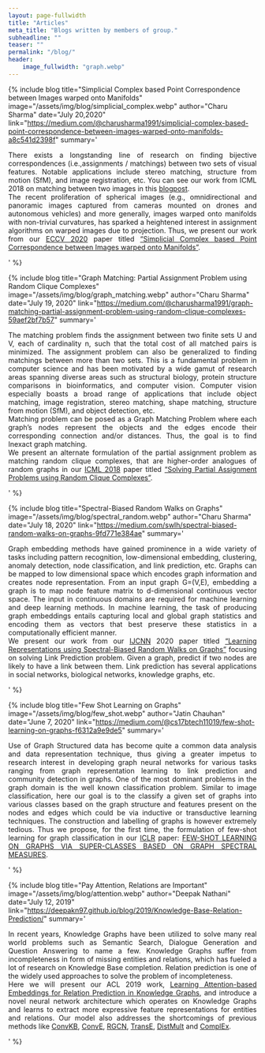 ```yaml
---
layout: page-fullwidth
title: "Articles"
meta_title: "Blogs written by members of group."
subheadline: ""
teaser: ""
permalink: "/blog/"
header:
    image_fullwidth: "graph.webp"
---
```


<!--
TEMPLATE FOR ADDING NEW MEMBER
COPY IN PROPER HEADING AND ADD DETAILS AS REQUIRED

{% include blog 
title="" 
image="/assets/img/blog/" 
author=""
date=""
link=""
summary='<p align="justify">

</p>' 
%}


-->

{% include blog 
title="Simplicial Complex based Point Correspondence between Images warped onto Manifolds" 
image="/assets/img/blog/simplicial_complex.webp" 
author="Charu Sharma"
date="July 20,2020"
link="https://medium.com/@charusharma1991/simplicial-complex-based-point-correspondence-between-images-warped-onto-manifolds-a8c541d2398f"
summary='<p align="justify">
There exists a longstanding line of research on finding bijective correspondences (i.e.,assignments / matchings) between two sets of visual features. Notable applications include stereo matching, structure from motion (SfM), and image registration, etc. You can see our work from ICML 2018 on matching between two images in this <a href="https://medium.com/@charusharma1991/graph-matching-partial-assignment-problem-using-random-clique-complexes-59aef2bf7b57" target="_blank">blogpost</a>.
<br>
The recent proliferation of spherical images (e.g., omnidirectional and panoramic images captured from cameras mounted on drones and autonomous vehicles) and more generally, images warped onto manifolds with non-trivial curvatures, has sparked a heightened interest in assignment algorithms on warped images due to projection. Thus, we present our work from our <a href="https://eccv2020.eu/" target="_blank">ECCV 2020</a> paper titled <a href="https://arxiv.org/pdf/2007.02381.pdf" target="_blank">“Simplicial Complex based Point Correspondence between Images warped onto Manifolds”</a>.
</p>' 
%}


{% include blog 
title="Graph Matching: Partial Assignment Problem using Random Clique Complexes" 
image="/assets/img/blog/graph_matching.webp" 
author="Charu Sharma"
date="July 19, 2020"
link="https://medium.com/@charusharma1991/graph-matching-partial-assignment-problem-using-random-clique-complexes-59aef2bf7b57"
summary='<p align="justify">
The matching problem finds the assignment between two finite sets U and V, each of cardinality n, such that the total cost of all matched pairs is minimized. The assignment problem can also be generalized to finding matchings between more than two sets. This is a fundamental problem in computer science and has been motivated by a wide gamut of research areas spanning diverse areas such as structural biology, protein structure comparisons in bioinformatics, and computer vision. Computer vision especially boasts a broad range of applications that include object matching, image registration, stereo matching, shape matching, structure from motion (SfM), and object detection, etc.
<br>
Matching problem can be posed as a Graph Matching Problem where each graph’s nodes represent the objects and the edges encode their corresponding connection and/or distances. Thus, the goal is to find Inexact graph matching.
<br>
We present an alternate formulation of the partial assignment problem as matching random clique complexes, that are higher-order analogues of random graphs in our <a href="https://icml.cc/Conferences/2018" target="_blank">ICML 2018</a> paper titled <a href="http://proceedings.mlr.press/v80/sharma18a" target="_blank">“Solving Partial Assignment Problems using Random Clique Complexes”</a>.
</p>' 
%}


{% include blog 
title="Spectral-Biased Random Walks on Graphs" 
image="/assets/img/blog/spectral_random.webp" 
author="Charu Sharma"
date="July 18, 2020"
link="https://medium.com/swlh/spectral-biased-random-walks-on-graphs-9fd771e384ae"
summary='<p align="justify">
Graph embedding methods have gained prominence in a wide variety of tasks including pattern recognition, low-dimensional embedding, clustering, anomaly detection, node classification, and link prediction, etc. Graphs can be mapped to low dimensional space which encodes graph information and creates node representation. From an input graph G=(V,E), embedding a graph is to map node feature matrix to d-dimensional continuous vector space. The input in continuous domains are required for machine learning and deep learning methods. In machine learning, the task of producing graph embeddings entails capturing local and global graph statistics and encoding them as vectors that best preserve these statistics in a computationally efficient manner.
<br>
We present our work from our <a href="https://www.ijcnn.org/" target="_blank">IJCNN</a> 2020 paper titled <a href="https://arxiv.org/pdf/2005.09752.pdf" target="_blank">“Learning Representations using Spectral-Biased Random Walks on Graphs”</a> focusing on solving Link Prediction problem. Given a graph, predict if two nodes are likely to have a link between them. Link prediction has several applications in social networks, biological networks, knowledge graphs, etc.
</p>' 
%}


{% include blog 
title="Few Shot Learning on Graphs" 
image="/assets/img/blog/few_shot.webp" 
author="Jatin Chauhan"
date="June 7, 2020"
link="https://medium.com/@cs17btech11019/few-shot-learning-on-graphs-f6312a9e9de5"
summary='<p align="justify">
Use of Graph Structured data has become quite a common data analysis and data representation technique, thus giving a greater impetus to research interest in developing graph neural networks for various tasks ranging from graph representation learning to link prediction and community detection in graphs. One of the most dominant problems in the graph domain is the well known classification problem. Similar to image classification, here our goal is to the classify a given set of graphs into various classes based on the graph structure and features present on the nodes and edges which could be via inductive or transductive learning techniques. The construction and labelling of graphs is however extremely tedious. Thus we propose, for the first time, the formulation of few-shot learning for graph classification in our <a href="https://iclr.cc/" target="_blank">ICLR</a> paper: <a href="https://openreview.net/forum?id=Bkeeca4Kvr" target="_blank">FEW-SHOT LEARNING ON GRAPHS VIA SUPER-CLASSES BASED ON GRAPH SPECTRAL MEASURES</a>.
</p>' 
%}


{% include blog 
title="Pay Attention, Relations are Important" 
image="/assets/img/blog/attention.webp" 
author="Deepak Nathani"
date="July 12, 2019"
link="https://deepakn97.github.io/blog/2019/Knowledge-Base-Relation-Prediction/"
summary='<p align="justify">
In recent years, Knowledge Graphs have been utilized to solve many real world problems such as Semantic Search, Dialogue Generation and Question Answering to name a few. Knowledge Graphs suffer from incompleteness in form of missing entities and relations, which has fueled a lot of research on Knowledge Base completion. Relation prediction is one of the widely used approaches to solve the problem of incompleteness.
<br>
Here we will present our ACL 2019 work, <a href="https://arxiv.org/abs/1906.01195" target="_blank">Learning Attention-based Embeddings for Relation Prediction in Knowledge Graphs</a>, and introduce a novel neural network architecture which operates on Knowledge Graphs and learns to extract more expressive feature representations for entities and relations. Our model also addresses the shortcomings of previous methods like <a href="https://arxiv.org/abs/1712.02121" target="_blank">ConvKB</a>, <a href="https://arxiv.org/abs/1707.01476" target="_blank">ConvE</a>, <a href="https://arxiv.org/abs/1703.06103" target="_blank">RGCN</a>, <a href="https://papers.nips.cc/paper/5071-translating-embeddings-for-modeling-multi-relational-data" target="_blank">TransE</a>, <a href="https://arxiv.org/pdf/1412.6575.pdf" target="_blank">DistMult</a> and <a href="https://arxiv.org/pdf/1606.06357.pdf" target="_blank">ComplEx</a>.
</p>' 
%}